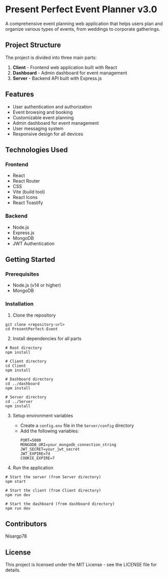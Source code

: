 # Present Perfect Event Planner v3.0

A comprehensive event planning web application that helps users plan and organize various types of events, from weddings to corporate gatherings.

## Project Structure

The project is divided into three main parts:

1. **Client** - Frontend web application built with React
2. **Dashboard** - Admin dashboard for event management
3. **Server** - Backend API built with Express.js

## Features

- User authentication and authorization
- Event browsing and booking
- Customizable event planning
- Admin dashboard for event management
- User messaging system
- Responsive design for all devices

## Technologies Used

### Frontend
- React
- React Router
- CSS
- Vite (build tool)
- React Icons
- React Toastify

### Backend
- Node.js
- Express.js
- MongoDB
- JWT Authentication

## Getting Started

### Prerequisites

- Node.js (v14 or higher)
- MongoDB

### Installation

1. Clone the repository
```
git clone <repository-url>
cd PresentPerfect-Event
```

2. Install dependencies for all parts
```
# Root directory
npm install

# Client directory
cd Client
npm install

# Dashboard directory
cd ../dashboard
npm install

# Server directory
cd ../Server
npm install
```

3. Setup environment variables
   - Create a `config.env` file in the `Server/config` directory
   - Add the following variables:
     ```
     PORT=5000
     MONGODB_URI=your_mongodb_connection_string
     JWT_SECRET=your_jwt_secret
     JWT_EXPIRE=7d
     COOKIE_EXPIRE=7
     ```

4. Run the application
```
# Start the server (from Server directory)
npm start

# Start the client (from Client directory)
npm run dev

# Start the dashboard (from dashboard directory)
npm run dev
```

## Contributors

Nisargp78

## License

This project is licensed under the MIT License - see the LICENSE file for details.
